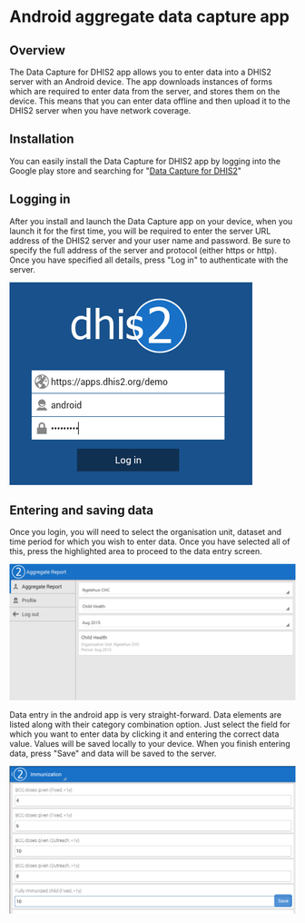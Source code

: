 # Android aggregate data capture app

<!--DHIS2-SECTION-ID:android_aggregate-->

## Overview

<!--DHIS2-SECTION-ID:android_overview-->

The Data Capture for DHIS2 app allows you to enter data into a DHIS2
server with an Android device. The app downloads instances of forms
which are required to enter data from the server, and stores them on the
device. This means that you can enter data offline and then upload it to
the DHIS2 server when you have network coverage.

## Installation

<!--DHIS2-SECTION-ID:android_installation-->

You can easily install the Data Capture for DHIS2 app by logging into
the Google play store and searching for "[Data Capture for
DHIS2](https://play.google.com/store/apps/details?id=org.dhis2.mobile)"

## Logging in

<!--DHIS2-SECTION-ID:android_logging_in-->

After you install and launch the Data Capture app on your device, when
you launch it for the first time, you will be required to enter the
server URL address of the DHIS2 server and your user name and password.
Be sure to specify the full address of the server and protocol (either
https or http). Once you have specified all details, press "Log in" to
authenticate with the server.


![](resources/images/android/dc/android_dc_login.png)

## Entering and saving data

<!--DHIS2-SECTION-ID:android_entering_data-->

Once you login, you will need to select the organisation unit, dataset
and time period for which you wish to enter data. Once you have selected
all of this, press the highlighted area to proceed to the data entry
screen.


![](resources/images/android/dc/android_dc_select.png)

Data entry in the android app is very straight-forward. Data elements
are listed along with their category combination option. Just select the
field for which you want to enter data by clicking it and entering the
correct data value. Values will be saved locally to your device. When
you finish entering data, press "Save" and data will be saved to the
server.

![](resources/images/android/dc/android_dc_enter.png)

